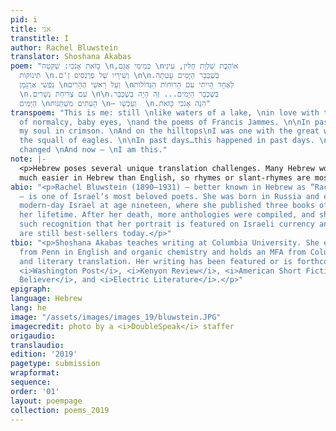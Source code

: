 ```yaml
---
pid: i
title: אני
transtitle: I
author: Rachel Bluwstein
translator: Shoshana Akabas
poem: "כָּזֹאת אָנֹכִי: שְׁקֵטָה \n,כְּמֵימֵי אֲגַם \nאוֹהֶבֶת שַׁלְוַת חֻלִּין, עֵינֵי
  תִינוֹקוֹת \n.וְשִׁירָיו שֶׁל פְרַנְסִיס זַ'ם \n\n.בְּשֶׁכְּבָר הַיָּמִים עָטְתָה
  נַפְשִׁי אַרְגָּמָן \nוְעַל רָאשֵׁי הֶהָרִים \nלְאֶחָד הָיִיתִי עִם הָרוּחוֹת הַגְּדוֹלוֹת
  \n.עִם צְרִיחַת נְשָׁרִים \n\n.בְּשֶׁכְּבָר הַיָּמִים... זֶה הָיָה בְּשֶׁכְּבָר
  הַיָּמִים \nהָעִתִּים מִשְׁתַּנּוֹת \n— וְעַכְשָׁו  \n.הִנֵה אָנֹכִי כָּזֹאת"
transpoem: "This is me: still \nlike waters of a lake, \nin love with the tranquility
  of normalcy, baby eyes, \nand the poems of Francis Jammes. \n\nIn past days, I wrapped
  my soul in crimson. \nAnd on the hilltops\nI was one with the great winds, \nwith
  the squall of eagles. \n\nIn past days…this happened in past days. \nThe moments
  changed \nAnd now — \nI am this."
note: |-
  <p>Hebrew poses several unique translation challenges. Many Hebrew words are rich with biblical context that can be difficult to convey in other languages. For example, argaman is a reddish-purple dye used in biblical times. Because of its use in the temple design, it has a regal connotation that is lost in the translation (“crimson”). The fact that articles, prepositions, conjunctions, and pronouns are often attached to other words in Hebrew allows for concision that is not possible in English (where “and” and “in” are individual words). The final line (three words) of the poem literally translates to “here, I am like this” — but that felt too wordy, so I chose to maintain the simplicity of the original last line instead. Finally, the gendered nature of Hebrew words (with a few set suffixes) makes rhyming
  much easier in Hebrew than English, so rhymes or slant-rhymes are mostly omitted from this translation, since I endeavored to preserve Rachel’s images above all else.</p>
abio: "<p>Rachel Bluwstein (1890–1931) — better known in Hebrew as “Rachel the Poetess”
  — is one of Israel’s most beloved poets. She was born in Russia and emigrated to
  modern-day Israel at age nineteen, where she published three books of poetry in
  her lifetime. After her death, more anthologies were compiled, and she achieved
  such recognition that her portrait is featured on Israeli currency and her books
  are still best-sellers today.</p>"
tbio: "<p>Shoshana Akabas teaches writing at Columbia University. She earned a bachelors
  from Penn in English and organic chemistry and holds an MFA from Columbia in fiction
  and literary translation. Her writing has been featured or is forthcoming in the
  <i>Washington Post</i>, <i>Kenyon Review</i>, <i>American Short Fiction</i>, <i>The
  Believer</i>, and <i>Electric Literature</i>.</p>"
epigraph: 
language: Hebrew
lang: he
image: "/assets/images/images_19/bluwstein.JPG"
imagecredit: photo by a <i>DoubleSpeak</i> staffer
origaudio: 
translaudio: 
edition: '2019'
pagetype: submission
wrapformat: 
sequence: 
order: '01'
layout: poempage
collection: poems_2019
---
```


